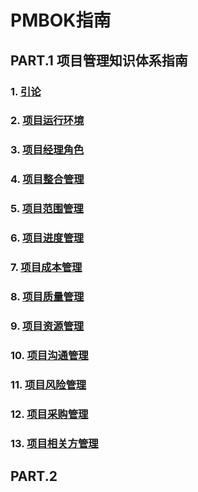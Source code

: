 # PMBOK指南
## PART.1 项目管理知识体系指南
### 1. [引论](01/1.引论.md)
### 2. [项目运行环境](02/2.项目运行环境.md)
### 3. [项目经理角色](03/3.项目经理角色.md)
### 4. [项目整合管理](04/4.项目整合管理.md)
### 5. [项目范围管理](05/5.项目范围管理.md)
### 6. [项目进度管理](06/6.项目进度管理.md)
### 7. [项目成本管理](07/7.项目成本管理.md)
### 8. [项目质量管理](08/8.项目质量管理.md)
### 9. [项目资源管理](09/9.项目资源管理.md)
### 10. [项目沟通管理](10/10.项目沟通管理.md)
### 11. [项目风险管理](11/11.项目风险管理.md)
### 12. [项目采购管理](12/12.项目采购管理.md)
### 13. [项目相关方管理](13/13.项目相关方管理.md)
## PART.2 